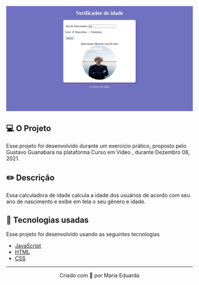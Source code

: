 
<img alt="Home" title="Home" src="imagem-projeto/projeto.png">


## 💻 O Projeto

Esse projeto foi desenvolvido durante um exercício prático, proposto pelo Gustavo Guanabara na plataforma Curso em Vídeo , durante Dezembro 08, 2021. 

## ✏️ Descrição

Essa calculadora de idade calcula a idade dos usuários de acordo com seu ano de nascimento e exibe em tela o seu gênero e idade.

## 🧪 Tecnologias usadas

Esse projeto foi desenvolvido usando as seguintes tecnologias
- [JavaScript](https://developer.mozilla.org/pt-BR/docs/Web/JavaScript)
- [HTML](https://www.w3.org/html/)
- [CSS](https://developer.mozilla.org/pt-BR/docs/Web/CSS)


---
<p align="center">Criado com 💜 por Maria Eduarda</p>
 
